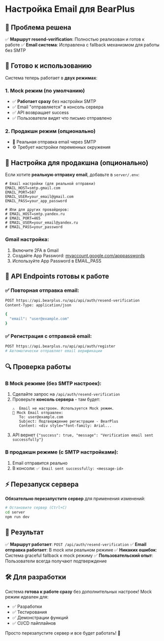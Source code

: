 # Настройка Email для BearPlus

## 🎯 Проблема решена

✅ **Маршрут resend-verification**: Полностью реализован и готов к работе
✅ **Email система**: Исправлена с fallback механизмом для работы без SMTP

## 🚀 Готово к использованию

Система теперь работает в **двух режимах**:

### 1. **Mock режим (по умолчанию)**
- ✅ **Работает сразу** без настройки SMTP
- ✅ Email "отправляется" в консоль сервера
- ✅ API возвращает success
- ✅ Пользователи видят что письмо отправлено

### 2. **Продакшн режим** (опционально)
- 📧 Реальная отправка email через SMTP
- ⚙️ Требует настройки переменных окружения

## 🔧 Настройка для продакшна (опционально)

Если хотите **реальную отправку email**, добавьте в `server/.env`:

```env
# Email настройки (для реальной отправки)
EMAIL_HOST=smtp.gmail.com
EMAIL_PORT=587
EMAIL_USER=your_email@gmail.com
EMAIL_PASS=your_app_password

# Или для других провайдеров:
# EMAIL_HOST=smtp.yandex.ru
# EMAIL_PORT=465
# EMAIL_USER=your_email@yandex.ru
# EMAIL_PASS=your_password
```

### Gmail настройка:
1. Включите 2FA в Gmail
2. Создайте App Password: [myaccount.google.com/apppasswords](https://myaccount.google.com/apppasswords)
3. Используйте App Password в EMAIL_PASS

## 📝 API Endpoints готовы к работе

### ✅ Повторная отправка email:
```bash
POST https://api.bearplus.ru/api/api/auth/resend-verification
Content-Type: application/json

{
  "email": "user@example.com"
}
```

### ✅ Регистрация с отправкой email:
```bash
POST https://api.bearplus.ru/api/api/auth/register
# Автоматически отправляет email верификации
```

## 🔍 Проверка работы

### В Mock режиме (без SMTP настроек):
1. Сделайте запрос на `/api/auth/resend-verification`
2. Проверьте **консоль сервера** - там будет:
   ```
   ⚠️  Email не настроен. Используется Mock режим.
   📧 Mock Email отправлен:
      To: user@example.com
      Subject: Подтверждение регистрации - BearPlus
      Content: <div style="font-family: Arial...
   ```
3. API вернет `{"success": true, "message": "Verification email sent successfully"}`

### В продакшн режиме (с SMTP настройками):
1. Email отправится реально
2. В консоли: `✅ Email sent successfully: <message-id>`

## ⚡ Перезапуск сервера

**Обязательно перезапустите сервер** для применения изменений:

```bash
# Остановите сервер (Ctrl+C)
cd server
npm run dev
```

## 🎉 Результат

✅ **Маршрут работает**: `POST /api/auth/resend-verification`
✅ **Email отправка работает**: В mock или реальном режиме
✅ **Никаких ошибок**: Система graceful fallback к mock режиму
✅ **Пользовательский опыт**: Пользователи всегда получают подтверждение

## 🛠 Для разработки

Система **готова к работе сразу** без дополнительных настроек!
Mock режим идеален для:
- ✅ Разработки
- ✅ Тестирования 
- ✅ Демонстрации функций
- ✅ CI/CD пайплайнов

Просто перезапустите сервер и все будет работать! 🚀